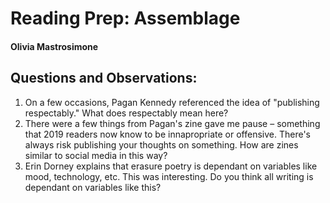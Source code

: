 # Reading Prep: Assemblage
#### Olivia Mastrosimone 

## Questions and Observations: 
1. On a few occasions, Pagan Kennedy referenced the idea of "publishing respectably." What does respectably mean here? 
2. There were a few things from Pagan's zine gave me pause – something that 2019 readers now know to be innapropriate or offensive. There's always risk publishing your thoughts on something. How are zines similar to social media in this way? 
3. Erin Dorney explains that erasure poetry is dependant on variables like mood, technology, etc. This was interesting. Do you think all writing is dependant on variables like this? 